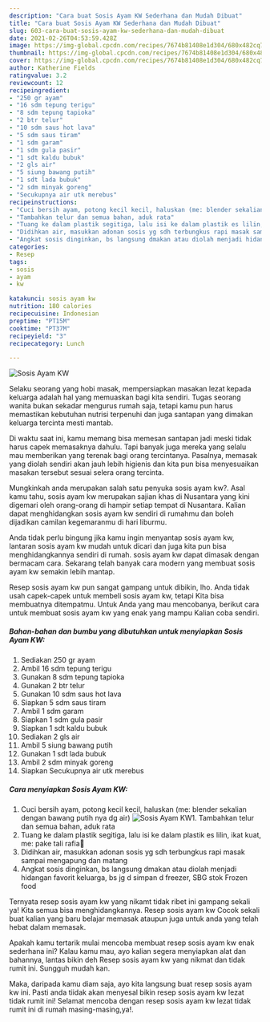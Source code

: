 ```yaml
---
description: "Cara buat Sosis Ayam KW Sederhana dan Mudah Dibuat"
title: "Cara buat Sosis Ayam KW Sederhana dan Mudah Dibuat"
slug: 603-cara-buat-sosis-ayam-kw-sederhana-dan-mudah-dibuat
date: 2021-02-26T04:53:59.428Z
image: https://img-global.cpcdn.com/recipes/7674b81408e1d304/680x482cq70/sosis-ayam-kw-foto-resep-utama.jpg
thumbnail: https://img-global.cpcdn.com/recipes/7674b81408e1d304/680x482cq70/sosis-ayam-kw-foto-resep-utama.jpg
cover: https://img-global.cpcdn.com/recipes/7674b81408e1d304/680x482cq70/sosis-ayam-kw-foto-resep-utama.jpg
author: Katherine Fields
ratingvalue: 3.2
reviewcount: 12
recipeingredient:
- "250 gr ayam"
- "16 sdm tepung terigu"
- "8 sdm tepung tapioka"
- "2 btr telur"
- "10 sdm saus hot lava"
- "5 sdm saus tiram"
- "1 sdm garam"
- "1 sdm gula pasir"
- "1 sdt kaldu bubuk"
- "2 gls air"
- "5 siung bawang putih"
- "1 sdt lada bubuk"
- "2 sdm minyak goreng"
- "Secukupnya air utk merebus"
recipeinstructions:
- "Cuci bersih ayam, potong kecil kecil, haluskan (me: blender sekalian dengan bawang putih nya dg air)"
- "Tambahkan telur dan semua bahan, aduk rata"
- "Tuang ke dalam plastik segitiga, lalu isi ke dalam plastik es lilin, ikat kuat, me: pake tali rafia🤭"
- "Didihkan air, masukkan adonan sosis yg sdh terbungkus rapi masak sampai mengapung dan matang"
- "Angkat sosis dinginkan, bs langsung dmakan atau diolah menjadi hidangan favorit keluarga, bs jg d simpan d freezer, SBG stok Frozen food"
categories:
- Resep
tags:
- sosis
- ayam
- kw

katakunci: sosis ayam kw 
nutrition: 180 calories
recipecuisine: Indonesian
preptime: "PT15M"
cooktime: "PT37M"
recipeyield: "3"
recipecategory: Lunch

---
```



![Sosis Ayam KW](https://img-global.cpcdn.com/recipes/7674b81408e1d304/680x482cq70/sosis-ayam-kw-foto-resep-utama.jpg)

Selaku seorang yang hobi masak, mempersiapkan masakan lezat kepada keluarga adalah hal yang memuaskan bagi kita sendiri. Tugas seorang  wanita bukan sekadar mengurus rumah saja, tetapi kamu pun harus memastikan kebutuhan nutrisi terpenuhi dan juga santapan yang dimakan keluarga tercinta mesti mantab.

Di waktu  saat ini, kamu memang bisa memesan santapan jadi meski tidak harus capek memasaknya dahulu. Tapi banyak juga mereka yang selalu mau memberikan yang terenak bagi orang tercintanya. Pasalnya, memasak yang diolah sendiri akan jauh lebih higienis dan kita pun bisa menyesuaikan masakan tersebut sesuai selera orang tercinta. 



Mungkinkah anda merupakan salah satu penyuka sosis ayam kw?. Asal kamu tahu, sosis ayam kw merupakan sajian khas di Nusantara yang kini digemari oleh orang-orang di hampir setiap tempat di Nusantara. Kalian dapat menghidangkan sosis ayam kw sendiri di rumahmu dan boleh dijadikan camilan kegemaranmu di hari liburmu.

Anda tidak perlu bingung jika kamu ingin menyantap sosis ayam kw, lantaran sosis ayam kw mudah untuk dicari dan juga kita pun bisa menghidangkannya sendiri di rumah. sosis ayam kw dapat dimasak dengan bermacam cara. Sekarang telah banyak cara modern yang membuat sosis ayam kw semakin lebih mantap.

Resep sosis ayam kw pun sangat gampang untuk dibikin, lho. Anda tidak usah capek-capek untuk membeli sosis ayam kw, tetapi Kita bisa membuatnya ditempatmu. Untuk Anda yang mau mencobanya, berikut cara untuk membuat sosis ayam kw yang enak yang mampu Kalian coba sendiri.

<!--inarticleads1-->

##### Bahan-bahan dan bumbu yang dibutuhkan untuk menyiapkan Sosis Ayam KW:

1. Sediakan 250 gr ayam
1. Ambil 16 sdm tepung terigu
1. Gunakan 8 sdm tepung tapioka
1. Gunakan 2 btr telur
1. Gunakan 10 sdm saus hot lava
1. Siapkan 5 sdm saus tiram
1. Ambil 1 sdm garam
1. Siapkan 1 sdm gula pasir
1. Siapkan 1 sdt kaldu bubuk
1. Sediakan 2 gls air
1. Ambil 5 siung bawang putih
1. Gunakan 1 sdt lada bubuk
1. Ambil 2 sdm minyak goreng
1. Siapkan Secukupnya air utk merebus




<!--inarticleads2-->

##### Cara menyiapkan Sosis Ayam KW:

1. Cuci bersih ayam, potong kecil kecil, haluskan (me: blender sekalian dengan bawang putih nya dg air)
<img src="https://img-global.cpcdn.com/steps/6bf3594d28667253/160x128cq70/sosis-ayam-kw-langkah-memasak-1-foto.jpg" alt="Sosis Ayam KW">1. Tambahkan telur dan semua bahan, aduk rata
1. Tuang ke dalam plastik segitiga, lalu isi ke dalam plastik es lilin, ikat kuat, me: pake tali rafia🤭
1. Didihkan air, masukkan adonan sosis yg sdh terbungkus rapi masak sampai mengapung dan matang
1. Angkat sosis dinginkan, bs langsung dmakan atau diolah menjadi hidangan favorit keluarga, bs jg d simpan d freezer, SBG stok Frozen food




Ternyata resep sosis ayam kw yang nikamt tidak ribet ini gampang sekali ya! Kita semua bisa menghidangkannya. Resep sosis ayam kw Cocok sekali buat kalian yang baru belajar memasak ataupun juga untuk anda yang telah hebat dalam memasak.

Apakah kamu tertarik mulai mencoba membuat resep sosis ayam kw enak sederhana ini? Kalau kamu mau, ayo kalian segera menyiapkan alat dan bahannya, lantas bikin deh Resep sosis ayam kw yang nikmat dan tidak rumit ini. Sungguh mudah kan. 

Maka, daripada kamu diam saja, ayo kita langsung buat resep sosis ayam kw ini. Pasti anda tiidak akan menyesal bikin resep sosis ayam kw lezat tidak rumit ini! Selamat mencoba dengan resep sosis ayam kw lezat tidak rumit ini di rumah masing-masing,ya!.

